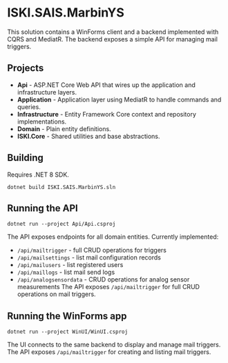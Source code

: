# ISKI.SAIS.MarbinYS

This solution contains a WinForms client and a backend implemented with CQRS and MediatR. The backend exposes a simple API for managing mail triggers.

## Projects

- **Api** - ASP.NET Core Web API that wires up the application and infrastructure layers.
- **Application** - Application layer using MediatR to handle commands and queries.
- **Infrastructure** - Entity Framework Core context and repository implementations.
- **Domain** - Plain entity definitions.
- **ISKI.Core** - Shared utilities and base abstractions.

## Building

Requires .NET 8 SDK.

```
dotnet build ISKI.SAIS.MarbinYS.sln
```

## Running the API

```
dotnet run --project Api/Api.csproj
```

The API exposes endpoints for all domain entities. Currently implemented:

- `/api/mailtrigger` - full CRUD operations for triggers
- `/api/mailsettings` - list mail configuration records
- `/api/mailusers` - list registered users
- `/api/maillogs` - list mail send logs
- `/api/analogsensordata` - CRUD operations for analog sensor measurements
The API exposes `/api/mailtrigger` for full CRUD operations on mail triggers.

## Running the WinForms app

```
dotnet run --project WinUI/WinUI.csproj
```

The UI connects to the same backend to display and manage mail triggers.
The API exposes `/api/mailtrigger` for creating and listing mail triggers.
